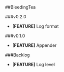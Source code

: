 ##BleedingTea



###v0.2.0
* **[FEATURE]** Log format

###v0.1.0
* **[FEATURE]** Appender


###Backlog
* **[FEATURE]** Log level
